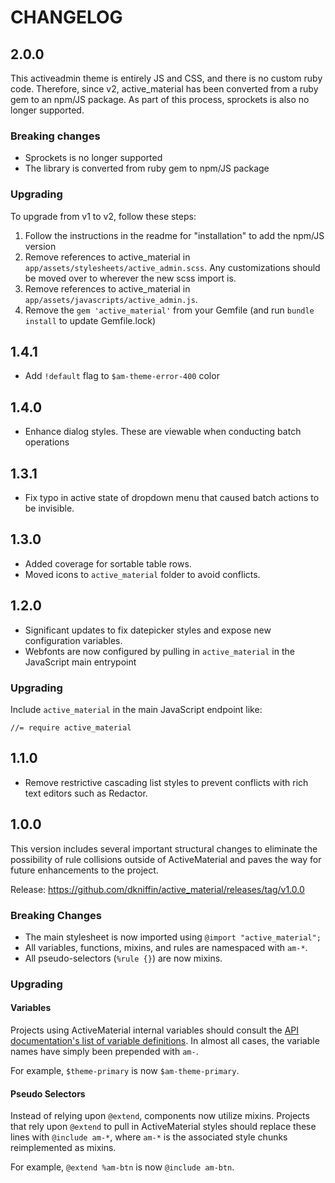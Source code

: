 # CHANGELOG

## 2.0.0

This activeadmin theme is entirely JS and CSS, and there is no custom ruby code. Therefore, since v2, active_material has been converted from a ruby gem to an npm/JS package. As part of this process, sprockets is also no longer supported.

### Breaking changes
- Sprockets is no longer supported
- The library is converted from ruby gem to npm/JS package

### Upgrading

To upgrade from v1 to v2, follow these steps:
1. Follow the instructions in the readme for "installation" to add the npm/JS version
2. Remove references to active_material in `app/assets/stylesheets/active_admin.scss`. Any customizations should be moved over to wherever the new scss import is.
3. Remove references to active_material in `app/assets/javascripts/active_admin.js`.
4. Remove the `gem 'active_material'` from your Gemfile (and run `bundle install` to update Gemfile.lock)

## 1.4.1

- Add `!default` flag to `$am-theme-error-400` color

## 1.4.0

- Enhance dialog styles. These are viewable when conducting batch operations

## 1.3.1

- Fix typo in active state of dropdown menu that caused batch actions
  to be invisible.

## 1.3.0

- Added coverage for sortable table rows.
- Moved icons to `active_material` folder to avoid conflicts.

## 1.2.0

- Significant updates to fix datepicker styles and expose new
  configuration variables.
- Webfonts are now configured by pulling in `active_material` in the
  JavaScript main entrypoint

### Upgrading

Include `active_material` in the main JavaScript endpoint like:

```
//= require active_material
```

## 1.1.0

- Remove restrictive cascading list styles to prevent conflicts with rich text
  editors such as Redactor.

## 1.0.0

This version includes several important structural changes to
eliminate the possibility of rule collisions outside of ActiveMaterial
and paves the way for future enhancements to the project.

Release:
https://github.com/dkniffin/active_material/releases/tag/v1.0.0

### Breaking Changes

- The main stylesheet is now imported using `@import "active_material";`
- All variables, functions, mixins, and rules are namespaced with `am-*`.
- All pseudo-selectors (`%rule {}`) are now mixins.

### Upgrading

#### Variables

Projects using ActiveMaterial internal variables should consult the
[API documentation's list of variable definitions](http://code.viget.com/active_material/docs/api/#undefined-variable). In
almost all cases, the variable names have simply been prepended with
`am-`.

For example, `$theme-primary` is now `$am-theme-primary`.

#### Pseudo Selectors

Instead of relying upon `@extend`, components now utilize
mixins. Projects that rely upon `@extend` to pull in ActiveMaterial
styles should replace these lines with `@include am-*`, where `am-*`
is the associated style chunks reimplemented as mixins.

For example, `@extend %am-btn` is now `@include am-btn`.
